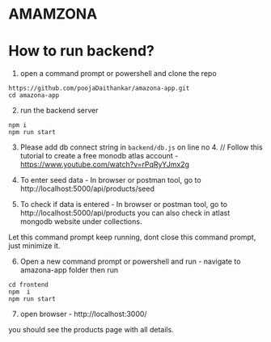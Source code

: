 # AMAMZONA

# How to run backend? 


1. open a command prompt or powershell and clone the repo
````
https://github.com/poojaDaithankar/amazona-app.git
cd amazona-app
````

2. run the backend server
````
npm i
npm run start
````

3. Please add db connect string  in ``backend/db.js`` on line no 4. // Follow this tutorial to create a free monodb atlas account - 
https://www.youtube.com/watch?v=rPqRyYJmx2g

4. To enter seed data - In browser or postman tool,  go to http://localhost:5000/api/products/seed

5. To check if data is entered - In browser or postman tool,  go to http://localhost:5000/api/products
you can also check in atlast mongodb website under collections.

Let this command prompt keep running, dont close this command prompt, just minimize it. 

6. Open a new command prompt or powershell and run - navigate to  amazona-app folder then run 
````
cd frontend
npm  i
npm run start
````

7. open browser - http://localhost:3000/

you should see the products page with all details. 
